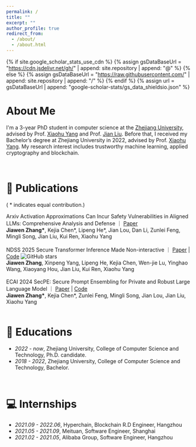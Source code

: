 ```yaml
---
permalink: /
title: ""
excerpt: ""
author_profile: true
redirect_from: 
  - /about/
  - /about.html
---
```


{% if site.google_scholar_stats_use_cdn %}
{% assign gsDataBaseUrl = "https://cdn.jsdelivr.net/gh/" | append: site.repository | append: "@" %}
{% else %}
{% assign gsDataBaseUrl = "https://raw.githubusercontent.com/" | append: site.repository | append: "/" %}
{% endif %}
{% assign url = gsDataBaseUrl | append: "google-scholar-stats/gs_data_shieldsio.json" %}

<!-- <span class='anchor' id='about-me'></span> -->
# About Me
I'm a 3-year PhD student in computer science at the [Zhejiang University](https://www.zju.edu.cn/english/), advised by Prof. [Xiaohu Yang](https://dblp.org/pid/95/6761.html) and Prof. [Jian Liu](https://jianliu.phd/). Before that, I received my Bachelor’s degree at Zhejiang University in 2022, advised by Prof. [Xiaohu Yang](https://dblp.org/pid/95/6761.html). My research interest includes trustworthy machine learning, applied cryptography and blockchain.


<!-- # 🔥 News
- *2022.02*: &nbsp;🎉🎉 Lorem ipsum dolor sit amet, consectetur adipiscing elit. Vivamus ornare aliquet ipsum, ac tempus justo dapibus sit amet. 
- *2022.02*: &nbsp;🎉🎉 Lorem ipsum dolor sit amet, consectetur adipiscing elit. Vivamus ornare aliquet ipsum, ac tempus justo dapibus sit amet.  -->
<br>

# 📝 Publications 
( * indicates equal contribution.)

<div class="paper-box-new">
  <span class="ai-conference ">Arxiv</span>
  <span class="title">
    Activation Approximations Can Incur Safety Vulnerabilities in Aligned LLMs: Comprehensive Analysis and Defense ｜
    <a href="https://www.arxiv.org/abs/2502.00840" class="link">Paper</a> 
    </span>
  <div class="authors"><b>Jiawen Zhang*</b>, Kejia Chen*, Lipeng He*, Jian Lou, Dan Li, Zunlei Feng, Mingli Song, Jian Liu, Kui Ren, Xiaohu Yang</div>
</div>

<br>

<div class="paper-box-new">
  <span class="sec-conference ">NDSS 2025</span>
  <span class="title">
    Secure Transformer Inference Made Non-interactive ｜
    <a href="https://eprint.iacr.org/2024/136" class="link">Paper</a> | 
    <a href="https://github.com/zju-abclab/NEXUS" class="link">Code</a>
      <span>
        <img src="https://img.shields.io/github/stars/zju-abclab/NEXUS?style=social" alt="GitHub stars">
      </span>
    </span>
  <div class="authors"><b>Jiawen Zhang</b>, Xinpeng Yang, Lipeng He, Kejia Chen, Wen-jie Lu, Yinghao Wang, Xiaoyang Hou, Jian Liu, Kui Ren, Xiaohu Yang</div>
</div>

<br>

<div class="paper-box-new">
  <span class="ai-conference ">ECAI 2024</span>
  <span class="title">
    SecPE: Secure Prompt Ensembling for Private and Robust Large Language Model ｜
    <a href="https://openreview.net/pdf?id=HASQ93Is7JT" class="link">Paper</a> | 
    <a href="https://github.com/Kevin-Zh-CS/SecPE" class="link">Code</a>
    </span>
  <div class="authors"><b>Jiawen Zhang*</b>, Kejia Chen*, Zunlei Feng, Mingli Song, Jian Lou, Jian Liu, Xiaohu Yang</div>
</div>


<!-- 
# 🎖 Honors and Awards
- *2021.10* Lorem ipsum dolor sit amet, consectetur adipiscing elit. Vivamus ornare aliquet ipsum, ac tempus justo dapibus sit amet. 
- *2021.09* Lorem ipsum dolor sit amet, consectetur adipiscing elit. Vivamus ornare aliquet ipsum, ac tempus justo dapibus sit amet.  -->
<br>

# 📖 Educations
- *2022 - now*, Zhejiang University,  College of Computer Science and Technology, Ph.D. candidate.
- *2018 - 2022*, Zhejiang University,  College of Computer Science and Technology, Bachelor.

<br>

# 💻 Internships
- *2021.09 - 2022.06*, Hyperchain, Blockchain R.D Engineer, Hangzhou
- *2021.05 - 2021.09*, Meituan, Software Engineer, Shanghai
- *2021.02 - 2021.05*, Alibaba Group, Software Engineer, Hangzhou